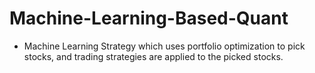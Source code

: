 # Machine-Learning-Based-Quant
- Machine Learning Strategy which uses portfolio optimization to pick stocks, and trading strategies are applied to the picked stocks.
